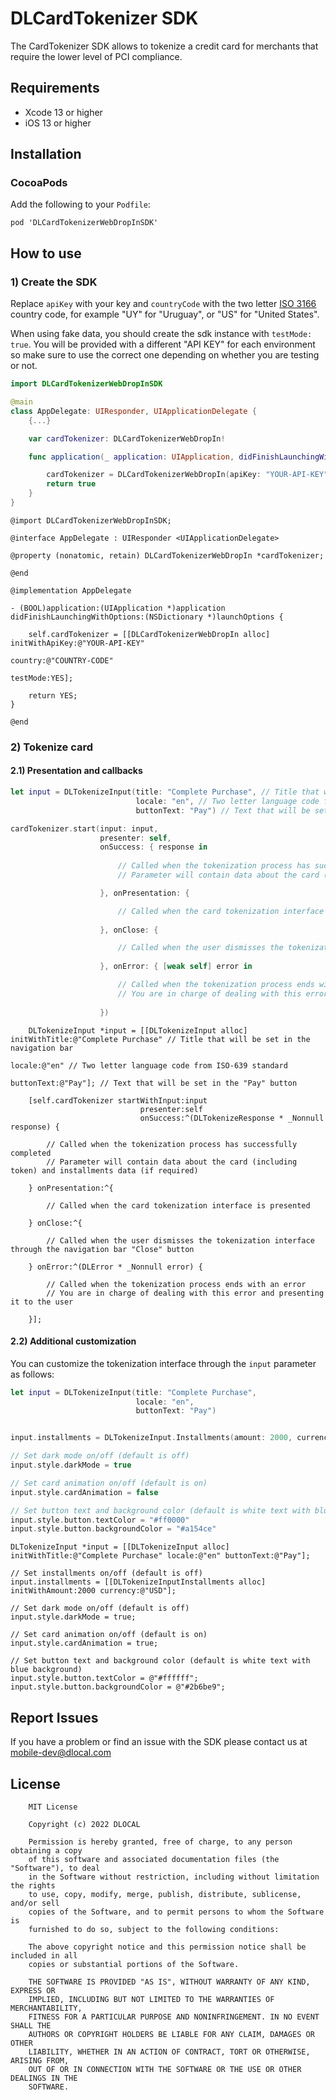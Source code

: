 # DLCardTokenizer SDK
The CardTokenizer SDK allows to tokenize a credit card for merchants that require the lower level of PCI compliance.

## Requirements
- Xcode 13 or higher
- iOS 13 or higher

## Installation

### CocoaPods

Add the following to your `Podfile`:

```
pod 'DLCardTokenizerWebDropInSDK'
```

## How to use

### 1) Create the SDK

Replace `apiKey` with your key and `countryCode` with the two letter [ISO 3166](https://en.wikipedia.org/wiki/ISO_3166-1_alpha-2) country code, for example "UY" for "Uruguay", or "US" for "United States".

When using fake data, you should create the sdk instance with `testMode: true`. You will be provided with a different "API KEY" for each environment so make sure to use the correct one depending on whether you are testing or not.


```swift 
import DLCardTokenizerWebDropInSDK

@main
class AppDelegate: UIResponder, UIApplicationDelegate {
    {...}

    var cardTokenizer: DLCardTokenizerWebDropIn!

    func application(_ application: UIApplication, didFinishLaunchingWithOptions launchOptions: [UIApplication.LaunchOptionsKey: Any]?) -> Bool {

        cardTokenizer = DLCardTokenizerWebDropIn(apiKey: "YOUR-API-KEY", country: "COUNTRY-CODE", testMode: true)
        return true
    }
}
```

```objc
@import DLCardTokenizerWebDropInSDK;

@interface AppDelegate : UIResponder <UIApplicationDelegate>

@property (nonatomic, retain) DLCardTokenizerWebDropIn *cardTokenizer;

@end

@implementation AppDelegate

- (BOOL)application:(UIApplication *)application didFinishLaunchingWithOptions:(NSDictionary *)launchOptions {
    
    self.cardTokenizer = [[DLCardTokenizerWebDropIn alloc] initWithApiKey:@"YOUR-API-KEY"
                                                                  country:@"COUNTRY-CODE"
                                                                 testMode:YES];
    
    return YES;
}

@end
```


### 2) Tokenize card

#### 2.1) Presentation and callbacks

```swift
let input = DLTokenizeInput(title: "Complete Purchase", // Title that will be set in the navigation bar
                            locale: "en", // Two letter language code from ISO-639 standard
                            buttonText: "Pay") // Text that will be set in the "Pay" button

cardTokenizer.start(input: input,
                    presenter: self,
                    onSuccess: { response in
        
                        // Called when the tokenization process has successfully completed
                        // Parameter will contain data about the card (including token) and installments data (if required)

                    }, onPresentation: {

                        // Called when the card tokenization interface is presented
    
                    }, onClose: {

                        // Called when the user dismisses the tokenization interface through the navigation bar "Close" button
    
                    }, onError: { [weak self] error in

                        // Called when the tokenization process ends with an error
                        // You are in charge of dealing with this error and presenting it to the user
            
                    })
```

```objc    
    DLTokenizeInput *input = [[DLTokenizeInput alloc] initWithTitle:@"Complete Purchase" // Title that will be set in the navigation bar
                                                             locale:@"en" // Two letter language code from ISO-639 standard
                                                         buttonText:@"Pay"]; // Text that will be set in the "Pay" button
    
    [self.cardTokenizer startWithInput:input
                             presenter:self
                             onSuccess:^(DLTokenizeResponse * _Nonnull response) {
        
        // Called when the tokenization process has successfully completed
        // Parameter will contain data about the card (including token) and installments data (if required)
        
    } onPresentation:^{

        // Called when the card tokenization interface is presented
                
    } onClose:^{
        
        // Called when the user dismisses the tokenization interface through the navigation bar "Close" button
        
    } onError:^(DLError * _Nonnull error) {

        // Called when the tokenization process ends with an error
        // You are in charge of dealing with this error and presenting it to the user

    }];
```

#### 2.2) Additional customization

You can customize the tokenization interface through the `input` parameter as follows:

```swift
let input = DLTokenizeInput(title: "Complete Purchase",
                            locale: "en",
                            buttonText: "Pay")


input.installments = DLTokenizeInput.Installments(amount: 2000, currency: "USD")

// Set dark mode on/off (default is off)
input.style.darkMode = true

// Set card animation on/off (default is on)
input.style.cardAnimation = false

// Set button text and background color (default is white text with blue background)
input.style.button.textColor = "#ff0000"
input.style.button.backgroundColor = "#a154ce"
```

```objc
DLTokenizeInput *input = [[DLTokenizeInput alloc] initWithTitle:@"Complete Purchase" locale:@"en" buttonText:@"Pay"];
    
// Set installments on/off (default is off)
input.installments = [[DLTokenizeInputInstallments alloc] initWithAmount:2000 currency:@"USD"];

// Set dark mode on/off (default is off)
input.style.darkMode = true;

// Set card animation on/off (default is on)
input.style.cardAnimation = true;

// Set button text and background color (default is white text with blue background)
input.style.button.textColor = @"#ffffff";
input.style.button.backgroundColor = @"#2b6be9";

```

## Report Issues
If you have a problem or find an issue with the SDK please contact us at [mobile-dev@dlocal.com](mailto:mobile-dev@dlocal.com)

## License

```text
    MIT License

    Copyright (c) 2022 DLOCAL

    Permission is hereby granted, free of charge, to any person obtaining a copy
    of this software and associated documentation files (the "Software"), to deal
    in the Software without restriction, including without limitation the rights
    to use, copy, modify, merge, publish, distribute, sublicense, and/or sell
    copies of the Software, and to permit persons to whom the Software is
    furnished to do so, subject to the following conditions:

    The above copyright notice and this permission notice shall be included in all
    copies or substantial portions of the Software.

    THE SOFTWARE IS PROVIDED "AS IS", WITHOUT WARRANTY OF ANY KIND, EXPRESS OR
    IMPLIED, INCLUDING BUT NOT LIMITED TO THE WARRANTIES OF MERCHANTABILITY,
    FITNESS FOR A PARTICULAR PURPOSE AND NONINFRINGEMENT. IN NO EVENT SHALL THE
    AUTHORS OR COPYRIGHT HOLDERS BE LIABLE FOR ANY CLAIM, DAMAGES OR OTHER
    LIABILITY, WHETHER IN AN ACTION OF CONTRACT, TORT OR OTHERWISE, ARISING FROM,
    OUT OF OR IN CONNECTION WITH THE SOFTWARE OR THE USE OR OTHER DEALINGS IN THE
    SOFTWARE.
```